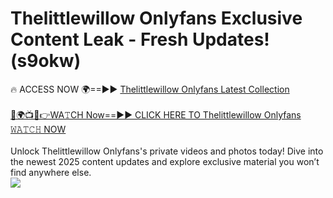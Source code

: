 # Thelittlewillow Onlyfans Exclusive Content Leak - Fresh Updates! (s9okw)

🔥 ACCESS NOW 🌍==►► <a href="https://tinyurl.com/kvy9nzfs" rel="nofollow">Thelittlewillow Onlyfans Latest Collection</a>
<br><br>
[🔴🌍📺📱👉WA𝚃CH Now==►► CLICK HERE TO Thelittlewillow Onlyfans 𝚆𝙰𝚃𝙲𝙷 NOW](https://tinyurl.com/kvy9nzfs)
<br><br>
Unlock Thelittlewillow Onlyfans's private videos and photos today! Dive into the newest 2025 content updates and explore exclusive material you won’t find anywhere else.
<br>
<a href="https://tinyurl.com/kvy9nzfs" rel="nofollow" data-target="animated-image.originalLink"><img src="https://camo.githubusercontent.com/8a4f000d20f83aca3bf7ec5f350d767afa0574a8a352519fd8cfa583a6f93a33/68747470733a2f2f692e696d6775722e636f6d2f644a486b345a712e676966" data-canonical-src="https://i.imgur.com/dJHk4Zq.gif" style="max-width: 100%; display: inline-block;" data-target="animated-image.originalImage"></a>
<br>
